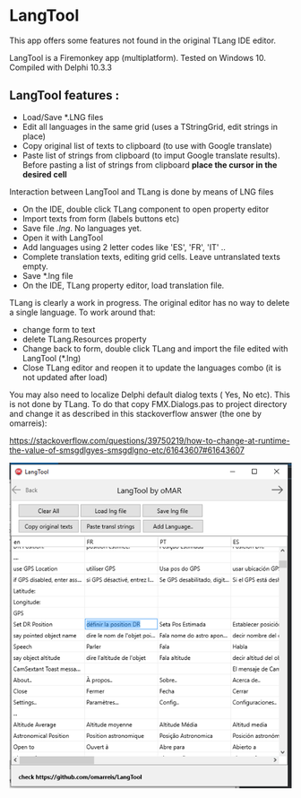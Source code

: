 # LangTool
This app offers some features not found in the original TLang IDE editor.

LangTool is a Firemonkey app (multiplatform). Tested on Windows 10.
Compiled with Delphi 10.3.3

## LangTool  features :
* Load/Save *.LNG files 
* Edit all languages in the same grid (uses a TStringGrid, edit strings in place)
* Copy original list of texts to clipboard (to use with Google translate) 
* Paste list of strings from clipboard (to imput Google translate results). 
  Before pasting a list of strings from clipboard **place the cursor in the desired cell**

Interaction between LangTool and TLang is done by means of LNG files
* On the IDE, double click TLang component to open property editor
* Import texts from form (labels buttons etc)
* Save file *.lng*. No languages yet.
* Open it with LangTool
* Add languages using 2 letter codes like 'ES', 'FR', 'IT' .. 
* Complete translation texts, editing grid cells. Leave untranslated texts empty. 
* Save *.lng file
* On the IDE, TLang property editor, load translation file.

TLang is clearly a work in progress. The original editor has no way 
to delete a single language. To work around that:
* change form to text 
* delete TLang.Resources property 
* Change back to form, double click TLang and import the file edited with LangTool (*.lng)
* Close TLang editor and reopen it to update the languages combo (it is not updated after load)

You may also need to localize Delphi default dialog texts ( Yes, No etc). This is not done by TLang.
To do that copy FMX.Dialogs.pas to project directory and change it 
as described in this stackoverflow answer (the one by omarreis):

https://stackoverflow.com/questions/39750219/how-to-change-at-runtime-the-value-of-smsgdlgyes-smsgdlgno-etc/61643607#61643607

![LangTool screen screenshot](LangToolShot.png)
